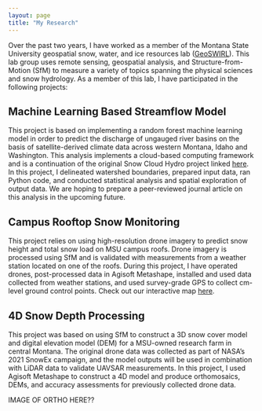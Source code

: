 ```yaml
---
layout: page
title: "My Research"
---
```



Over the past two years, I have worked as a member of the Montana State University geospatial snow, water, and ice resources lab ([GeoSWIRL](https://storymaps.arcgis.com/stories/baebbcc87c614173b216ee965ecbef67)). This lab group uses remote sensing, geospatial analysis, and Structure-from-Motion (SfM) to measure a variety of topics spanning the physical sciences and snow hydrology. As a member of this lab, I have participated in the following projects:

## Machine Learning Based Streamflow Model

This project is based on implementing a random forest machine learning model in order to predict the discharge of ungauged river basins on the basis of satellite-derived climate data across western Montana, Idaho and Washington. This analysis implements a cloud-based computing framework and is a continuation of the original Snow Cloud Hydro project linked [here](https://www.mdpi.com/2072-4292/10/8/1276/htm). In this project, I delineated watershed boundaries, prepared input data, ran Python code, and conducted statistical analysis and spatial exploration of output data. We are hoping to prepare a peer-reviewed journal article on this analysis in the upcoming future. 


## Campus Rooftop Snow Monitoring

This project relies on using high-resolution drone imagery to predict snow height and total snow load on MSU campus roofs. Drone imagery is processed using SfM and is validated with measurements from a weather station located on one of the roofs. During this project, I have operated drones, post-processed data in Agisoft Metashape, installed and used data collected from weather stations, and used survey-grade GPS to collect cm-level ground control points. Check out our interactive map [here](https://experience.arcgis.com/experience/fc37eab540c1495c886c8f460811b446). 

## 4D Snow Depth Processing

This project was based on using SfM to construct a 3D snow cover model and digital elevation model (DEM) for a MSU-owned research farm in central Montana. The original drone data was collected as part of NASA’s 2021 SnowEx campaign, and the model outputs will be used in combination with LiDAR data to validate UAVSAR measurements. In this project, I used Agisoft Metashape to construct a 4D model and produce orthomosaics, DEMs, and accuracy assessments for previously collected drone data. 

IMAGE OF ORTHO HERE??



